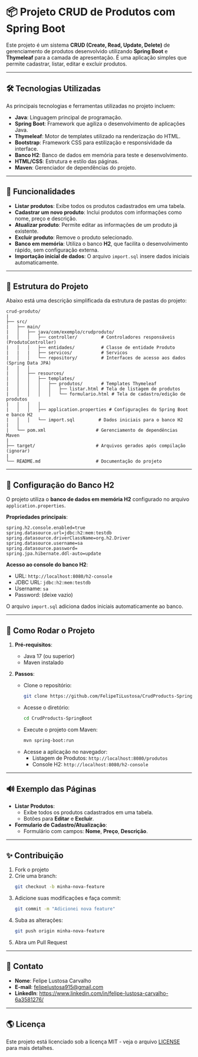 # 📦 Projeto CRUD de Produtos com Spring Boot

Este projeto é um sistema **CRUD (Create, Read, Update, Delete)** de gerenciamento de produtos desenvolvido utilizando **Spring Boot** e **Thymeleaf** para a camada de apresentação. É uma aplicação simples que permite cadastrar, listar, editar e excluir produtos.

---

## 🛠️ Tecnologias Utilizadas
As principais tecnologias e ferramentas utilizadas no projeto incluem:

- **Java**: Linguagem principal de programação.
- **Spring Boot**: Framework que agiliza o desenvolvimento de aplicações Java.
- **Thymeleaf**: Motor de templates utilizado na renderização do HTML.
- **Bootstrap**: Framework CSS para estilização e responsividade da interface.
- **Banco H2**: Banco de dados em memória para teste e desenvolvimento.
- **HTML/CSS**: Estrutura e estilo das páginas.
- **Maven**: Gerenciador de dependências do projeto.

---

## 🚀 Funcionalidades

- **Listar produtos**: Exibe todos os produtos cadastrados em uma tabela.
- **Cadastrar um novo produto**: Inclui produtos com informações como nome, preço e descrição.
- **Atualizar produto**: Permite editar as informações de um produto já existente.
- **Excluir produto**: Remove o produto selecionado.
- **Banco em memória**: Utiliza o banco **H2**, que facilita o desenvolvimento rápido, sem configuração externa.
- **Importação inicial de dados**: O arquivo `import.sql` insere dados iniciais automaticamente.

---

## 📂 Estrutura do Projeto
Abaixo está uma descrição simplificada da estrutura de pastas do projeto:

```
crud-produto/
|
├── src/
|   ├── main/
|   │   ├── java/com/exemplo/crudproduto/
|   │   │   ├── controller/         # Controladores responsáveis (ProdutoController)
|   │   │   ├── entidades/          # Classe de entidade Produto
|   |   |   ├── servicos/           # Servicos 
|   │   │   └── repository/         # Interfaces de acesso aos dados (Spring Data JPA)
|   │   │
|   │   ├── resources/
|   │   │   ├── templates/
|   │   │   │   ├── produtos/       # Templates Thymeleaf
|   │   │   │   │   ├── listar.html # Tela de listagem de produtos
|   │   │   │   │   └── formulario.html # Tela de cadastro/edição de produtos
|   │   │   │
|   │   │   ├── application.properties # Configurações do Spring Boot e banco H2
|   │   │   └── import.sql         # Dados iniciais para o banco H2
|   │
|   └── pom.xml                   # Gerenciamento de dependências Maven
|
├── target/                       # Arquivos gerados após compilação (ignorar)
|
└── README.md                     # Documentação do projeto
```

---

## 🔏 Configuração do Banco H2

O projeto utiliza o **banco de dados em memória H2** configurado no arquivo `application.properties`.

**Propriedades principais**:
```properties
spring.h2.console.enabled=true
spring.datasource.url=jdbc:h2:mem:testdb
spring.datasource.driverClassName=org.h2.Driver
spring.datasource.username=sa
spring.datasource.password=
spring.jpa.hibernate.ddl-auto=update
```

**Acesso ao console do banco H2**:
- URL: `http://localhost:8080/h2-console`
- JDBC URL: `jdbc:h2:mem:testdb`
- Username: `sa`
- Password: (deixe vazio)

O arquivo `import.sql` adiciona dados iniciais automaticamente ao banco.

---

## 💼 Como Rodar o Projeto

1. **Pré-requisitos**:
   - Java 17 (ou superior)
   - Maven instalado

2. **Passos**:
   - Clone o repositório:
     ```bash
     git clone https://github.com/FelipeTiLustosa/CrudProducts-SpringBoot.git
     ```
   - Acesse o diretório:
     ```bash
     cd CrudProducts-SpringBoot
     ```
   - Execute o projeto com Maven:
     ```bash
     mvn spring-boot:run
     ```
   - Acesse a aplicação no navegador:
     - Listagem de Produtos: `http://localhost:8080/produtos`
     - Console H2: `http://localhost:8080/h2-console`

---

## 🔊 Exemplo das Páginas

- **Listar Produtos**:
   - Exibe todos os produtos cadastrados em uma tabela.
   - Botões para **Editar** e **Excluir**.
- **Formulario de Cadastro/Atualização**:
   - Formulário com campos: **Nome**, **Preço**, **Descrição**.

---

## ✨ Contribuição

1. Fork o projeto
2. Crie uma branch:
   ```bash
   git checkout -b minha-nova-feature
   ```
3. Adicione suas modificações e faça commit:
   ```bash
   git commit -m "Adicionei nova feature"
   ```
4. Suba as alterações:
   ```bash
   git push origin minha-nova-feature
   ```
5. Abra um Pull Request

---

## 💼 Contato

- **Nome**: Felipe Lustosa Carvalho
- **E-mail**: felipelustosa915@gmail.com
- **LinkedIn**: https://www.linkedin.com/in/felipe-lustosa-carvalho-6a3581276/

---

## 🌎 Licença

Este projeto está licenciado sob a licença MIT - veja o arquivo [LICENSE](LICENSE) para mais detalhes.
